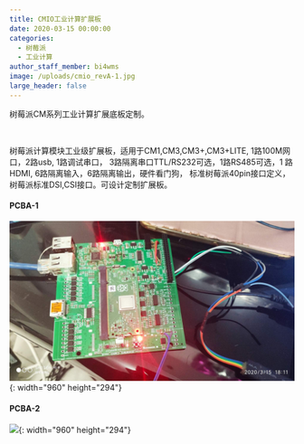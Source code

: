 ```yaml
---
title: CMIO工业计算扩展板
date: 2020-03-15 00:00:00
categories:
  - 树莓派
  - 工业计算
author_staff_member: bi4wms
image: /uploads/cmio_revA-1.jpg
large_header: false
---
```


树莓派CM系列工业计算扩展底板定制。

&nbsp;

树莓派计算模块工业级扩展板，适用于CM1,CM3,CM3+,CM3+LITE, 1路100M网口，2路usb, 1路调试串口，
3路隔离串口TTL/RS232可选，1路RS485可选，1 路HDMI, 6路隔离输入，6路隔离输出，硬件看门狗，
标准树莓派40pin接口定义，树莓派标准DSI,CSI接口。可设计定制扩展板。

#### PCBA-1

![](/uploads/cmio_revA-1.jpg){: width="960" height="294"}

#### PCBA-2
![](/uploads/cmio_reva-3.jpg){: width="960" height="294"}
